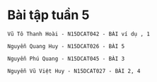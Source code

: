 # Bài tập tuần 5

	Vũ Tô Thanh Hoài - N15DCAT042 - BÀI ví dụ , 1
	
	Nguyễn Quang Huy - N15DCAT026 - BÀI 5
	
	Nguyễn Phú Quang - N15DCAT045 - BÀI 3
	
	Nguyễn Vũ Việt Huy - N15DCAT027 - BÀI 2, 4
